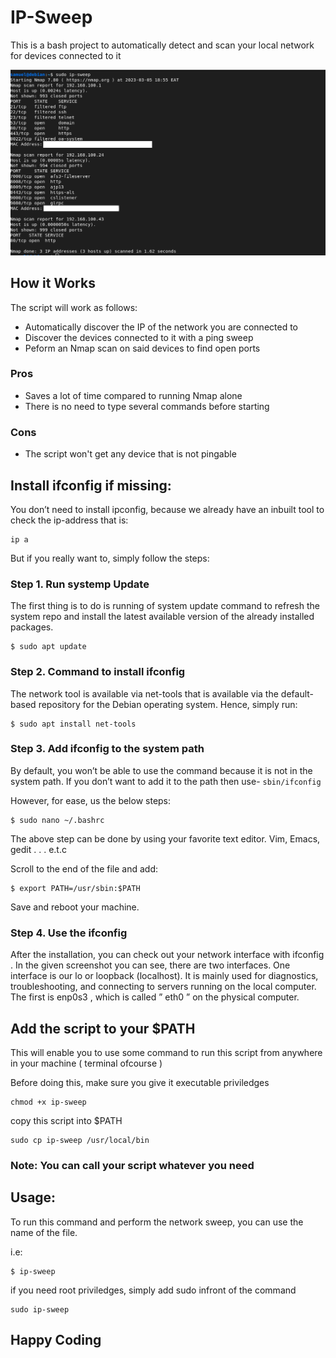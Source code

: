 # IP-Sweep
This is a bash project to automatically detect and scan your local network for devices connected to it

![ip-sweep](ip-sweep.png)

## How it Works
The script will work as follows:
- Automatically discover the IP of the network you are connected to
- Discover the devices connected to it with a ping sweep
- Peform an Nmap scan on said devices to find open ports

### Pros
- Saves a lot of time compared to running Nmap alone
- There is no need to type several commands before starting

### Cons
- The script won't get any device that is not pingable

## Install ifconfig if missing:
You don’t need to install ipconfig, because we already have an inbuilt tool to check the ip-address that is: 
```
ip a
```
But if you really want to, simply follow the steps:

### Step 1. Run systemp Update
The first thing is to do is running of system update command to refresh the system repo and install the latest available version of the already installed packages.
```
$ sudo apt update
```

### Step 2. Command to install ifconfig
The network tool is available via net-tools that is available via the default-based repository for the Debian operating system. Hence, simply run:
```
$ sudo apt install net-tools
```

### Step 3. Add ifconfig to the system path
By default, you won’t be able to use the command because it is not in the system path. If you don’t want to add it to the path then use- `sbin/ifconfig`

However, for ease, us the below steps:

```
$ sudo nano ~/.bashrc
```

The above step can be done by using your favorite text editor. Vim, Emacs, gedit . . . e.t.c

Scroll to the end of the file and add:
```
$ export PATH=/usr/sbin:$PATH
```

Save and reboot your machine.

### Step 4. Use the ifconfig
After the installation, you can check out your network interface with ifconfig . In the given screenshot you can see, there are two interfaces. One interface is our lo or loopback (localhost). It is mainly used for diagnostics, troubleshooting, and connecting to servers running on the local computer. The first is enp0s3 , which is called ” eth0 ” on the physical computer.


## Add the script to your $PATH
This will enable you to use some command to run this script from anywhere in your machine ( terminal ofcourse )

Before doing this, make sure you give it executable priviledges
```
chmod +x ip-sweep
```

copy this script into $PATH
```
sudo cp ip-sweep /usr/local/bin
```

### Note: You can call your script whatever you need


## Usage:
To run this command and perform the network sweep, you can use the name of the file.

i.e:
```
$ ip-sweep
```

if you need root priviledges, simply add sudo infront of the command
```
sudo ip-sweep
```
## Happy Coding